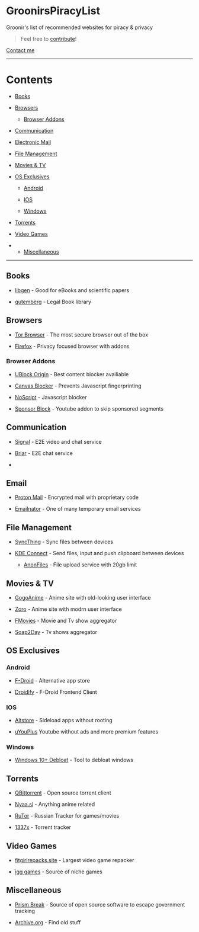 # GroonirsPiracyList

Groonir's list of recommended websites for piracy &amp; privacy

> Feel free to [contribute](https://github.com/Groonir/GroonirsPiracyList/issues/new)!

[Contact me](mailto:8jf4n3r@proton.me)

-----------------

# Contents

- [Books](#books)

- [Browsers](#browsers)
     
   - [Browser Addons](#browser-addons)

- [Communication](#communication)

- [Electronic Mail](#email)

- [File Management](#file-management)

- [Movies & TV](#movies--tv)

- [OS Exclusives](#os-exclusives)

   - [Android](#android)
   
   - [IOS](#ios)
   
   - [Windows](#windows)

- [Torrents](#torrents)

- [Video Games](#video-games)

- - [Miscellaneous](#miscellaneous)

-----------------

## Books
- [libgen](https://libgen.rs) - Good for eBooks and scientific papers 

- [gutemberg](https://www.gutenberg.org/) - Legal Book library
  
  
## Browsers

- [Tor Browser](https://www.torproject.org/) - The most secure browser out of the box

- [Firefox](https://firefox.com) - Privacy focused browser with addons



### Browser Addons

- [UBlock Origin](https://github.com/gorhill/uBlock) - Best content blocker availiable

- [Canvas Blocker](https://github.com/kkapsner/CanvasBlocker) - Prevents Javascript fingerprinting

- [NoScript](https://github.com/hackademix/noscript/) - Javascript blocker

- [Sponsor Block](https://github.com/ajayyy/SponsorBlock) - Youtube addon to skip sponsored segments

## Communication 

- [Signal](https://signal.org) - E2E video and chat service 

- [Briar](https://briar.org) - E2E chat service 

- 
 
## Email

  - [Proton Mail](https://proton.me/mail) - Encrypted mail with proprietary code
  
  - [Emailnator](https://emailnator.com) - One of many temporary email services
  

 
 ## File Management
 
- [SyncThing](https://syncthing.net/) - Sync files between devices

- [KDE Connect](https://kdeconnect.kde.org/) - Send files, input and push clipboard between devices

  - [AnonFiles](https://anonfiles.com/) - File upload service with 20gb limit

 
## Movies & TV

- [GogoAnime](https://gogoanime.llc) - Anime site with old-looking user interface

- [Zoro](https://zoro.to) - Anime site with modrn user interface

- [FMovies](https://fmovies.to) - Movie and Tv show aggregator

- [Soap2Day](https://soap2day.to) - Tv shows aggregator


## OS Exclusives



### Android

- [F-Droid](https://f-droid.org/packages/org.fdroid.fdroid/) - Alternative app store

- [Droidify](https://f-droid.org/en/packages/com.looker.droidify/) - F-Droid Frontend Client



### IOS

- [Altstore](https://altstore.io/) - Sideload apps without rooting

- [uYouPlus](https://github.com/qnblackcat/uYouPlus/) Youtube without ads and more premium features

### Windows

- [Windows 10+ Debloat](https://github.com/LeDragoX/Win-Debloat-Tools) - Tool to debloat windows


## Torrents

- [QBittorrent](https://qbittorrent.org) - Open source torrent client
  
- [Nyaa.si](https://nyaa.si) - Anything anime related

- [RuTor](http://rutor.info/) - Russian Tracker for games/movies



- [1337x](https://1337x.to/) - Torrent tracker



## Video Games

- [fitgirlrepacks.site](https://fitgirl-repacks.site/) - Largest video game repacker

- [igg games](https://igg-games.com) - Source of niche games 


## Miscellaneous

- [Prism Break](https://prism-break.com) - Source of open source software to escape government tracking

- [Archive.org](https://archive.org) - Find old stuff


